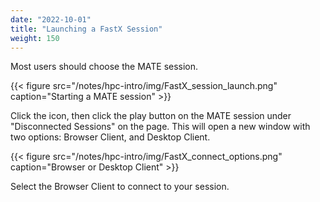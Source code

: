 ```yaml
---
date: "2022-10-01"
title: "Launching a FastX Session"
weight: 150
---
```


Most users should choose the MATE session.  

{{< figure src="/notes/hpc-intro/img/FastX_session_launch.png" caption="Starting a MATE session" >}}

Click the icon, then click the play button on the MATE session under "Disconnected Sessions" on the page. This will open a new window with two options: Browser Client, and Desktop Client.

{{< figure src="/notes/hpc-intro/img/FastX_connect_options.png" caption="Browser or Desktop Client" >}}

Select the Browser Client to connect to your session.

